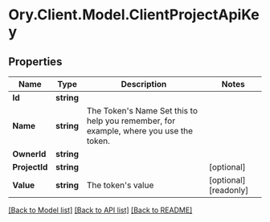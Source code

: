 # Ory.Client.Model.ClientProjectApiKey

## Properties

Name | Type | Description | Notes
------------ | ------------- | ------------- | -------------
**Id** | **string** |  | 
**Name** | **string** | The Token&#39;s Name  Set this to help you remember, for example, where you use the token. | 
**OwnerId** | **string** |  | 
**ProjectId** | **string** |  | [optional] 
**Value** | **string** | The token&#39;s value | [optional] [readonly] 

[[Back to Model list]](../README.md#documentation-for-models) [[Back to API list]](../README.md#documentation-for-api-endpoints) [[Back to README]](../README.md)

